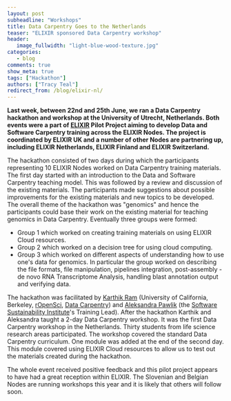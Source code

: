 ```yaml
---
layout: post
subheadline: "Workshops"
title: Data Carpentry Goes to the Netherlands
teaser: "ELIXIR sponsored Data Carpentry workshop"
header:
   image_fullwidth: "light-blue-wood-texture.jpg"
categories:
   - blog
comments: true
show_meta: true
tags: ["Hackathon"]
authors: ["Tracy Teal"]
redirect_from: /blog/elixir-nl/
---
```


**Last week, between 22nd and 25th June, we ran a Data Carpentry hackathon and workshop at the University of Utrecht, Netherlands. Both events were a part of [ELIXIR](http://www.elixir-europe.org/) Pilot Project aiming to develop Data and Software Carpentry training across the ELIXIR Nodes. The project is coordinated by ELIXIR UK and a number of other Nodes are partnering up, including ELIXIR Netherlands, ELIXIR Finland and ELIXIR Switzerland.**


The hackathon consisted of two days during which the participants representing 10 ELIXIR Nodes worked on Data Carpentry training materials. The first day started with an introduction to the Data and Software Carpentry teaching model. This was  followed by a review and discussion of the existing materials. The participants made suggestions about  possible improvements for the existing materials and new topics to be developed. The overall theme of the hackathon was "genomics" and hence the participants could base their work on the existing material for teaching genomics in Data Carpentry. Eventually three groups were formed:

*   Group 1 which worked on creating training materials on using ELIXIR Cloud resources.
*   Group 2 which worked on a decision tree for using cloud computing.
*   Group 3 which worked on different aspects of understanding how to use one's data for genomics. In particular the group worked on describing the file formats, file manipulation, pipelines integration, post-assembly - de novo RNA Transcriptome Analysis, handling blast annotation output and verifying data.

The hackathon was facilitated by [Karthik Ram](http://karthik.io/) (University of California, Berkeley, [rOpenSci](https://ropensci.org), [Data Carpentry](http://datacarpentry.org)) and [Aleksandra Pawlik](http://www.software.ac.uk/about/people/aleksandra-pawlik) (the [Software Sustainability Institute](http://www.software.ac.uk)'s Training Lead). After the hackathon Karthik and Aleksandra taught a 2-day Data Carpentry workshop. It was the first Data Carpentry workshop in the Netherlands. Thirty students from life science research areas participated. The workshop covered the standard Data Carpentry curriculum. One module was added at the end of the second day. This module covered using ELIXIR Cloud resources to allow us to test out the materials created during the hackathon.

The whole event received positive feedback and this pilot project appears to have had a great reception within ELIXIR. The Slovenian and Belgian Nodes are running workshops this year and it is likely that others will follow soon.

